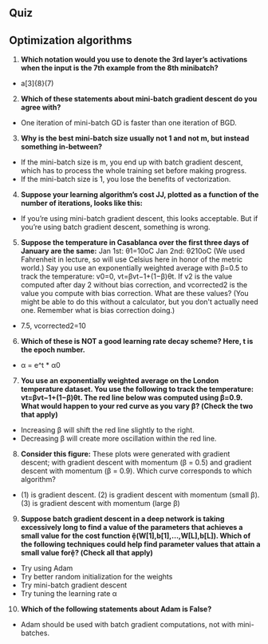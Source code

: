 ## Quiz

## Optimization algorithms

1. **Which notation would you use to denote the 3rd layer’s activations when the input is the 7th example from the 8th minibatch?**
   
- a[3]{8}(7)

2. **Which of these statements about mini-batch gradient descent do you agree with?**

- One iteration of mini-batch GD is faster than one iteration of BGD.

3. **Why is the best mini-batch size usually not 1 and not m, but instead something in-between?**

- If the mini-batch size is m, you end up with batch gradient descent, which has to process the whole training set before making progress.
- If the mini-batch size is 1, you lose the benefits of vectorization.

4. **Suppose your learning algorithm’s cost JJ, plotted as a function of the number of iterations, looks like this:**

- If you’re using mini-batch gradient descent, this looks acceptable. But if you’re using batch gradient descent, something is wrong.

5. **Suppose the temperature in Casablanca over the first three days of January are the same:**
Jan 1st: θ1=10oC
Jan 2nd: θ210oC
(We used Fahrenheit in lecture, so will use Celsius here in honor of the metric world.)
Say you use an exponentially weighted average with β=0.5 to track the temperature: v0=0, vt=βvt−1+(1−β)θt. If v2 is the value computed after day 2 without bias correction, and vcorrected2 is the value you compute with bias correction. What are these values? (You might be able to do this without a calculator, but you don't actually need one. Remember what is bias correction doing.)

- 7.5, vcorrected2=10

6. **Which of these is NOT a good learning rate decay scheme? Here, t is the epoch number.**

- α = e^t * α0

7. **You use an exponentially weighted average on the London temperature dataset. You use the following to track the temperature: vt=βvt−1+(1−β)θt. The red line below was computed using β=0.9. What would happen to your red curve as you vary β? (Check the two that apply)**

- Increasing β will shift the red line slightly to the right.
- Decreasing β will create more oscillation within the red line.

8. **Consider this figure:**
These plots were generated with gradient descent; with gradient descent with momentum (β = 0.5) and gradient descent with momentum (β = 0.9). Which curve corresponds to which algorithm?

- (1) is gradient descent. (2) is gradient descent with momentum (small β). (3) is gradient descent with momentum (large β)

9. **Suppose batch gradient descent in a deep network is taking excessively long to find a value of the parameters that achieves a small value for the cost function (W[1],b[1],...,W[L],b[L]). Which of the following techniques could help find parameter values that attain a small value for? (Check all that apply)**

- Try using Adam
- Try better random initialization for the weights
- Try mini-batch gradient descent
- Try tuning the learning rate α

10. **Which of the following statements about Adam is False?**

- Adam should be used with batch gradient computations, not with mini-batches.
